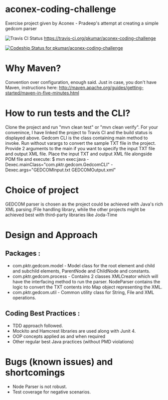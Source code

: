 aconex-coding-challenge
=======================

Exercise project given by Aconex - Pradeep's attempt at creating a simple gedcom parser

<img src="https://travis-ci.org/pkumar/aconex-coding-challenge.svg?branch=master" alt="Travis CI Status"/>    https://travis-ci.org/pkumar/aconex-coding-challenge

[ ![Codeship Status for pkumar/aconex-coding-challenge](https://codeship.com/projects/98873550-fba9-0132-df81-1658e61aa1b1/status?branch=master)](https://codeship.com/projects/87225)

Why Maven?
=======================
Convention over configuration, enough said. 
Just in case, you don't have Maven, instructions here: http://maven.apache.org/guides/getting-started/maven-in-five-minutes.html 

How to run tests and the CLI?
=======================
Clone the project and run "mvn clean test" or "mvn clean verify". For your convenince, I have linked the project to Travis CI and the build status is displayed above. 
Gedcom CLI is the class containing main method to invoke. Run without varargs to convert the sample TXT file in the project. Provide 2 arguments to the main if you want to specify the input TXT file and output XML file. 
Place the input TXT and output XML file alongside POM file and execute:
$ mvn exec:java -Dexec.mainClass="com.pktr.gedcom.GedcomCLI" -Dexec.args="GEDCOMInput.txt GEDCOMOutput.xml"


Choice of project
=======================
GEDCOM parser is chosen as the project could be achieved with Java's rich XML parsing /File handling library, while the other projects might be achieved best with third-party libraries like Joda-Time

Design and Approach
=======================

## Packages : ##

- com.pktr.gedcom.model - Model class for the root element and child and subchild elements, ParentNode and ChildNode and constants. 
- com.pktr.gedcom.process - Contains 2 classes XMLCreator which will have the interfacing method to run the parser. NodeParser contains the logic to convert the TXT contents into Map object representing the XML. 
- com.pktr.gedcom.util - Common utility class for String, File and XML operations. 

## Coding Best Practices : ##

- TDD approach followed. 
- Mockito and Hamcrest libraries are used along with Junit 4. 
- OOP concepts applied as and when required
- Other regular best Java practices (without PMD violations)


Bugs (known issues) and shortcomings
=====================================
- Node Parser is not robust. 
- Test coverage for negative scenarios. 
